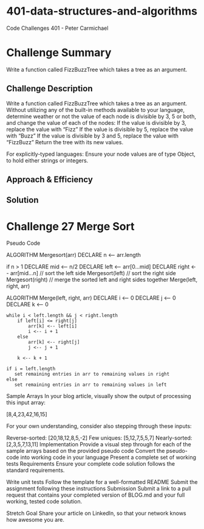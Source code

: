 # 401-data-structures-and-algorithms

Code Challenges 401 - Peter Carmichael

# Challenge Summary

Write a function called FizzBuzzTree which takes a tree as an argument.

## Challenge Description

Write a function called FizzBuzzTree which takes a tree as an argument.
Without utilizing any of the built-in methods available to your language, determine weather or not the value of each node is divisible by 3, 5 or both, and change the value of each of the nodes:
If the value is divisible by 3, replace the value with “Fizz”
If the value is divisible by 5, replace the value with “Buzz”
If the value is divisible by 3 and 5, replace the value with “FizzBuzz”
Return the tree with its new values.

For explicitly-typed languages: Ensure your node values are of type Object, to hold either strings or integers.

## Approach & Efficiency

<!-- What approach did you take? Why? What is the Big O space/time for this approach? -->

## Solution

<!-- Check assets folder -->

# Challenge 27 Merge Sort

Pseudo Code

ALGORITHM Mergesort(arr)
DECLARE n <-- arr.length
  
 if n > 1
DECLARE mid <-- n/2
DECLARE left <-- arr[0...mid]
DECLARE right <-- arr[mid...n]
// sort the left side
Mergesort(left)
// sort the right side
Mergesort(right)
// merge the sorted left and right sides together
Merge(left, right, arr)

ALGORITHM Merge(left, right, arr)
DECLARE i <-- 0
DECLARE j <-- 0
DECLARE k <-- 0

    while i < left.length && j < right.length
        if left[i] <= right[j]
            arr[k] <-- left[i]
            i <-- i + 1
        else
            arr[k] <-- right[j]
            j <-- j + 1

        k <-- k + 1

    if i = left.length
       set remaining entries in arr to remaining values in right
    else
       set remaining entries in arr to remaining values in left

Sample Arrays
In your blog article, visually show the output of processing this input array:

[8,4,23,42,16,15]

For your own understanding, consider also stepping through these inputs:

Reverse-sorted: [20,18,12,8,5,-2]
Few uniques: [5,12,7,5,5,7]
Nearly-sorted: [2,3,5,7,13,11]
Implementation
Provide a visual step through for each of the sample arrays based on the provided pseudo code
Convert the pseudo-code into working code in your language
Present a complete set of working tests
Requirements
Ensure your complete code solution follows the standard requirements.

Write unit tests
Follow the template for a well-formatted README
Submit the assignment following these instructions
Submission
Submit a link to a pull request that contains your completed version of BLOG.md and your full working, tested code solution.

Stretch Goal
Share your article on LinkedIn, so that your network knows how awesome you are.
